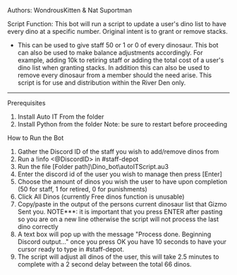 Authors: WondrousKitten & Nat Suportman

Script Function:
This bot will run a script to update a user's dino list to have every dino at a specific number. Original intent is to grant or remove stacks.
   * This can be used to give staff 50 or 1 or 0 of every dinosaur.
This bot can also be used to make balance adjustments accordingly. For example, adding 10k to retiring staff or adding the total cost of a user's dino list when granting stacks.
In addition this can also be used to remove every dinosaur from a member should the need arise.
This script is for use and distribution within the River Den only.
----------------------------------------------------------------------------

Prerequisites
1. Install Auto IT From the folder
2. Install Python from the folder
Note: be sure to restart before proceeding

How to Run the Bot
1. Gather the Discord ID of the staff you wish to add/remove dinos from
2. Run a !info <@DiscordID> in #staff-depot
3. Run the file [Folder path]\Dino_bot\autoITScript.au3
4. Enter the discord id of the user you wish to manage then press [Enter]
5. Choose the amount of dinos you wish the user to have upon completion (50 for staff, 1 for retired, 0 for punishments)
6. Click All Dinos (currently Free dinos function is unusable)
7. Copy/paste in the output of the persons current dinosaur list that Gizmo Sent you.
NOTE***: it is important that you press ENTER after pasting so you are on a new line otherwise the script will not process the last dino correctly
8. A text box will pop up with the message "Process done. Beginning Discord output..." once you press OK you have 10 seconds to have your cursor ready to type in #staff-depot.
9. The script will adjust all dinos of the user, this will take 2.5 minutes to complete with a 2 second delay between the total 66 dinos.
